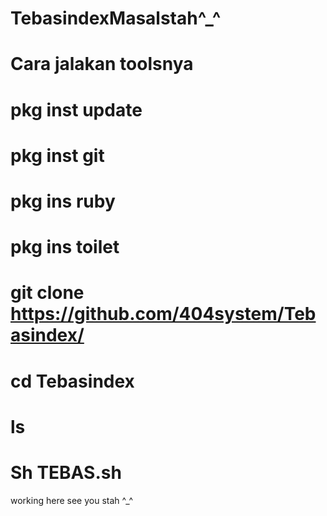 # TebasindexMasalstah^_^

# Cara jalakan toolsnya

# pkg inst update

# pkg inst git 

# pkg ins ruby

# pkg ins toilet

# git clone https://github.com/404system/Tebasindex/

# cd Tebasindex

# ls

# Sh TEBAS.sh

working here see you stah ^_^

